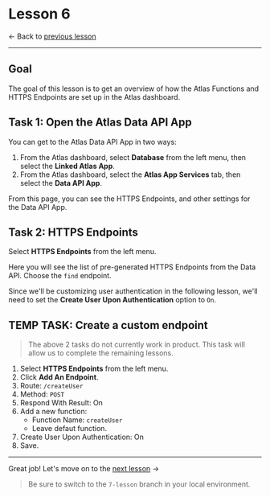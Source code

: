 # Lesson 6

<- Back to [previous lesson](https://github.com/mongodb-developer/social-app-demo/tree/5-lesson)

---

## Goal

The goal of this lesson is to get an overview of how the Atlas Functions and HTTPS Endpoints are set up in the Atlas dashboard.

## Task 1: Open the Atlas Data API App

You can get to the Atlas Data API App in two ways:
1. From the Atlas dashboard, select **Database** from the left menu, then select the **Linked Atlas App**.
1. From the Atlas dashboard, select the **Atlas App Services** tab, then select the **Data API App**.

From this page, you can see the HTTPS Endpoints, and other settings for the Data API App.

## Task 2: HTTPS Endpoints

Select **HTTPS Endpoints** from the left menu.

Here you will see the list of pre-generated HTTPS Endpoints from the Data API. Choose the `find` endpoint. 

Since we'll be customizing user authentication in the following lesson, we'll need to set the **Create User Upon Authentication** option to `On`.

## TEMP TASK: Create a custom endpoint

> The above 2 tasks do not currently work in product. This task will allow us to complete the remaining lessons.

1. Select **HTTPS Endpoints** from the left menu.
1. Click **Add An Endpoint**.
1. Route: `/createUser`
1. Method: `POST`
1. Respond With Result: On
1. Add a new function:
    - Function Name: `createUser`
    - Leave defaut function.
1. Create User Upon Authentication: On
1. Save.

---

Great job! Let's move on to the [next lesson](https://github.com/mongodb-developer/social-app-demo/tree/7-lesson) ->

> Be sure to switch to the `7-lesson` branch in your local environment.
